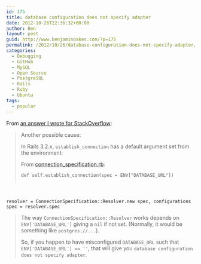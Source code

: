 ```yaml
---
id: 175
title: database configuration does not specify adapter
date: 2012-10-26T22:36:32+00:00
author: Ben
layout: post
guid: http://www.benjaminoakes.com/?p=175
permalink: /2012/10/26/database-configuration-does-not-specify-adapter/
categories:
  - Debugging
  - GitHub
  - MySQL
  - Open Source
  - PostgreSQL
  - Rails
  - Ruby
  - Ubuntu
tags:
  - popular
---
```

From [an answer I wrote for StackOverflow](http://stackoverflow.com/questions/413659/database-configuration-does-not-specify-adapter/13095318#13095318):

> <div class="post-text">
>   <p>
>     Another possible cause:
>   </p>
>   
>   <p>
>     In Rails 3.2.x, <code>establish_connection</code> has a default argument set from the environment:
>   </p>
>   
>   <p>
>     From <a href="https://github.com/rails/rails/blob/v3.2.8/activerecord/lib/active_record/connection_adapters/abstract/connection_specification.rb#L127" rel="nofollow">connection_specification.rb</a>:
>   </p>
>   
>   <pre><code class="ruby">def self.establish_connection(spec = ENV["DATABASE_URL"])
  resolver = ConnectionSpecification::Resolver.new spec, configurations
  spec = resolver.spec</code></pre>
>   
>   <p>
>     The way <code>ConnectionSpecification::Resolver</code> works depends on <code>ENV['DATABASE_URL']</code> giving a <code>nil</code> if not set. (Normally, it would be something like <code>postgres://...</code>).
>   </p>
>   
>   <p>
>     So, if you happen to have misconfigured <code>DATABASE_URL</code> such that <code>ENV['DATABASE_URL'] == ''</code>, that will give you <code>database configuration does not specify adapter</code>.
>   </p>
> </div>